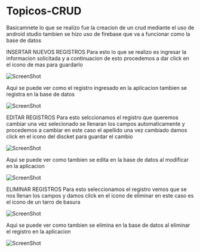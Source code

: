 # Topicos-CRUD
Basicamnete lo que se realizo fue la creacion de  un crud mediante el uso de android studio 
tambien se hizo uso de firebase que va a funcionar como la base de datos

INSERTAR NUEVOS REGISTROS
Para esto lo que se realizo es ingresar la informacion solicitada y a continuacion de esto 
procedemos a dar click en el icono de mas para guardarlo

![ScreenShot](https://github.com/JeffersonCaiza/Topicos-CRUD/blob/main/1.jpg?raw=true)

Aqui se puede ver como el registro ingresado en la aplicacion tambien se registra en la
base de datos

![ScreenShot](https://github.com/JeffersonCaiza/Topicos-CRUD/blob/main/2.jpg?raw=true)

EDITAR REGISTROS
Para esto selccionamos el registro que queremos cambiar una vez selecionado se llenaran los 
campos automaticamente y procedemos a cambiar en este caso el apellido una vez cambiado damos click
en el icono del discket para guardar el cambio

![ScreenShot](https://github.com/JeffersonCaiza/Topicos-CRUD/blob/main/3.jpg?raw=true)

Aqui se puede ver como tambien se edita en la base de datos al modificar en la aplicacion

![ScreenShot](https://github.com/JeffersonCaiza/Topicos-CRUD/blob/main/4.jpg?raw=true)

ELIMINAR REGISTROS
Para esto seleccionamos el registro vemos que se nos llenan los campos y damos click
en el icono de eliminar en este caso es el icono de un tarro de basura

![ScreenShot](https://github.com/JeffersonCaiza/Topicos-CRUD/blob/main/5.jpg?raw=true)

Aqui se puede ver como tambien se elimina en la base de datos al eliminar el registro en la aplicacion

![ScreenShot](https://github.com/JeffersonCaiza/Topicos-CRUD/blob/main/6.jpg?raw=true)
